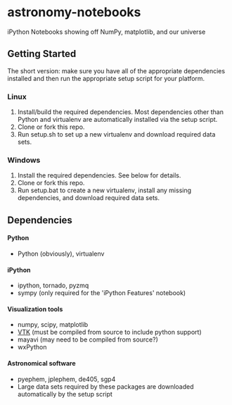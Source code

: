 astronomy-notebooks
===================

iPython Notebooks showing off NumPy, matplotlib, and our universe

Getting Started
---------------
The short version: make sure you have all of the appropriate dependencies installed and then run the appropriate setup script for your platform.

### Linux
1. Install/build the required dependencies. Most dependencies other than Python and virtualenv are automatically installed via the setup script.
2. Clone or fork this repo.
3. Run setup.sh to set up a new virtualenv and download required data sets.

### Windows
1. Install the required dependencies. See below for details.
2. Clone or fork this repo.
3. Run setup.bat to create a new virtualenv, install any missing dependencies, and download required data sets.

Dependencies
------------

#### Python
- Python (obviously), virtualenv

#### iPython
- ipython, tornado, pyzmq
- sympy (only required for the 'iPython Features' notebook)

#### Visualization tools
- numpy, scipy, matplotlib
- [VTK][vtk] (must be compiled from source to include python support)
- mayavi (may need to be compiled from source?)
- wxPython

#### Astronomical software
- pyephem, jplephem, de405, sgp4
- Large data sets required by these packages are downloaded automatically by the setup script

[vtk]: http://www.vtk.org/VTK/resources/software.html
